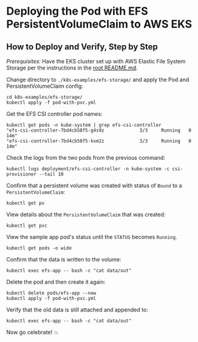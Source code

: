 
# Deploying the Pod with EFS PersistentVolumeClaim to AWS EKS

## How to Deploy and Verify, Step by Step

*Prerequisites:* Have the EKS cluster set up with AWS Elastic File System Storage per the instructions in
the [root README.md](../../README.md).

Change directory to `./k8s-examples/efs-storage/` and apply the Pod and PersistentVolumeClaim config:

    cd k8s-examples/efs-storage/
    kubectl apply -f pod-with-pvc.yml

Get the EFS CSI controller pod names:

    kubectl get pods -n kube-system | grep efs-csi-controller
    "efs-csi-controller-7bd4cb58f5-g4s9z             3/3     Running   0          14m"
    "efs-csi-controller-7bd4cb58f5-kxm2z             3/3     Running   0          14m"

Check the logs from the two pods from the previous command:

    kubectl logs deployment/efs-csi-controller -n kube-system -c csi-provisioner --tail 10

Confirm that a persistent volume was created with status of `Bound` to a `PersistentVolumeClaim`:

    kubectl get pv

View details about the `PersistentVolumeClaim` that was created:

    kubectl get pvc

View the sample app pod's status until the `STATUS` becomes `Running`.

    kubectl get pods -o wide

Confirm that the data is written to the volume:

    kubectl exec efs-app -- bash -c "cat data/out"

Delete the pod and then create it again:

    kubectl delete pods/efs-app --now
    kubectl apply -f pod-with-pvc.yml

Verify that the old data is still attached and appended to:

    kubectl exec efs-app -- bash -c "cat data/out"

Now go celebrate! :boom:
